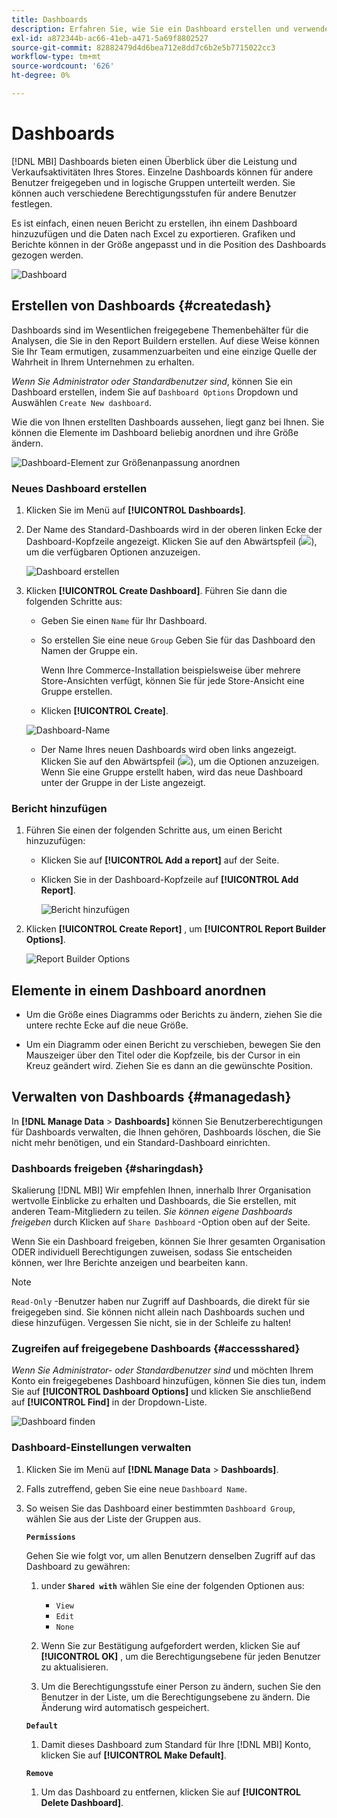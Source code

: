 ```yaml
---
title: Dashboards
description: Erfahren Sie, wie Sie ein Dashboard erstellen und verwenden.
exl-id: a872344b-ac66-41eb-a471-5a69f8802527
source-git-commit: 82882479d4d6bea712e8dd7c6b2e5b7715022cc3
workflow-type: tm+mt
source-wordcount: '626'
ht-degree: 0%

---
```


# Dashboards

[!DNL MBI] Dashboards bieten einen Überblick über die Leistung und Verkaufsaktivitäten Ihres Stores. Einzelne Dashboards können für andere Benutzer freigegeben und in logische Gruppen unterteilt werden. Sie können auch verschiedene Berechtigungsstufen für andere Benutzer festlegen.

Es ist einfach, einen neuen Bericht zu erstellen, ihn einem Dashboard hinzuzufügen und die Daten nach Excel zu exportieren. Grafiken und Berichte können in der Größe angepasst und in die Position des Dashboards gezogen werden.

![Dashboard](../../assets/magento-bi-report-builder-revenue-by-products-formula-report-holiday-sales-dashboard.png)

## Erstellen von Dashboards {#createdash}

Dashboards sind im Wesentlichen freigegebene Themenbehälter für die Analysen, die Sie in den Report Buildern erstellen. Auf diese Weise können Sie Ihr Team ermutigen, zusammenzuarbeiten und eine einzige Quelle der Wahrheit in Ihrem Unternehmen zu erhalten.

*Wenn Sie Administrator oder Standardbenutzer sind*, können Sie ein Dashboard erstellen, indem Sie auf `Dashboard Options` Dropdown und Auswählen `Create New dashboard`.

Wie die von Ihnen erstellten Dashboards aussehen, liegt ganz bei Ihnen. Sie können die Elemente im Dashboard beliebig anordnen und ihre Größe ändern.

![Dashboard-Element zur Größenanpassung anordnen](../../assets/arrange_resize_dashboard_element.gif)

### Neues Dashboard erstellen

1. Klicken Sie im Menü auf **[!UICONTROL Dashboards]**.

1. Der Name des Standard-Dashboards wird in der oberen linken Ecke der Dashboard-Kopfzeile angezeigt. Klicken Sie auf den Abwärtspfeil (![](../../assets/magento-bi-btn-down.png)), um die verfügbaren Optionen anzuzeigen.

   ![Dashboard erstellen](../../assets/magento-bi-dashboard-create.png)

1. Klicken **[!UICONTROL Create Dashboard]**. Führen Sie dann die folgenden Schritte aus:

   * Geben Sie einen `Name` für Ihr Dashboard.

   * So erstellen Sie eine neue `Group` Geben Sie für das Dashboard den Namen der Gruppe ein.

      Wenn Ihre Commerce-Installation beispielsweise über mehrere Store-Ansichten verfügt, können Sie für jede Store-Ansicht eine Gruppe erstellen.

   * Klicken **[!UICONTROL Create]**.

   ![Dashboard-Name](../../assets/magento-bi-dashboard-create-name.png)

   * Der Name Ihres neuen Dashboards wird oben links angezeigt. Klicken Sie auf den Abwärtspfeil (![](../../assets/magento-bi-btn-down.png)), um die Optionen anzuzeigen. Wenn Sie eine Gruppe erstellt haben, wird das neue Dashboard unter der Gruppe in der Liste angezeigt.


### Bericht hinzufügen

1. Führen Sie einen der folgenden Schritte aus, um einen Bericht hinzuzufügen:

   * Klicken Sie auf **[!UICONTROL Add a report]** auf der Seite.

   * Klicken Sie in der Dashboard-Kopfzeile auf **[!UICONTROL Add Report]**.

      ![Bericht hinzufügen](../../assets/magento-bi-dashboard-create-add-report.png)

1. Klicken **[!UICONTROL Create Report]** , um **[!UICONTROL Report Builder Options]**.

   ![Report Builder Options](../../assets/magento-bi-report-builder.png)

## Elemente in einem Dashboard anordnen

* Um die Größe eines Diagramms oder Berichts zu ändern, ziehen Sie die untere rechte Ecke auf die neue Größe.

* Um ein Diagramm oder einen Bericht zu verschieben, bewegen Sie den Mauszeiger über den Titel oder die Kopfzeile, bis der Cursor in ein Kreuz geändert wird. Ziehen Sie es dann an die gewünschte Position.

## Verwalten von Dashboards {#managedash}

In **[!DNL Manage Data** > **Dashboards]** können Sie Benutzerberechtigungen für Dashboards verwalten, die Ihnen gehören, Dashboards löschen, die Sie nicht mehr benötigen, und ein Standard-Dashboard einrichten.

### Dashboards freigeben {#sharingdash}

Skalierung [!DNL MBI] Wir empfehlen Ihnen, innerhalb Ihrer Organisation wertvolle Einblicke zu erhalten und Dashboards, die Sie erstellen, mit anderen Team-Mitgliedern zu teilen. *Sie können eigene Dashboards freigeben* durch Klicken auf `Share Dashboard` -Option oben auf der Seite.

Wenn Sie ein Dashboard freigeben, können Sie Ihrer gesamten Organisation ODER individuell Berechtigungen zuweisen, sodass Sie entscheiden können, wer Ihre Berichte anzeigen und bearbeiten kann.

>[!NOTE]
>
>`Read-Only` -Benutzer haben nur Zugriff auf Dashboards, die direkt für sie freigegeben sind. Sie können nicht allein nach Dashboards suchen und diese hinzufügen. Vergessen Sie nicht, sie in der Schleife zu halten!

### Zugreifen auf freigegebene Dashboards {#accessshared}

*Wenn Sie Administrator- oder Standardbenutzer sind* und möchten Ihrem Konto ein freigegebenes Dashboard hinzufügen, können Sie dies tun, indem Sie auf **[!UICONTROL Dashboard Options]** und klicken Sie anschließend auf **[!UICONTROL Find]** in der Dropdown-Liste.

![Dashboard finden](../../assets/find_dashboard.png)<!--{: width="1000" height="535"}-->

### Dashboard-Einstellungen verwalten

1. Klicken Sie im Menü auf **[!DNL Manage Data** > **Dashboards]**.

1. Falls zutreffend, geben Sie eine neue `Dashboard Name`.

1. So weisen Sie das Dashboard einer bestimmten `Dashboard Group`, wählen Sie aus der Liste der Gruppen aus.

   **`Permissions`**

   Gehen Sie wie folgt vor, um allen Benutzern denselben Zugriff auf das Dashboard zu gewähren:

   1. under **`Shared with`** wählen Sie eine der folgenden Optionen aus:

      * `View`
      * `Edit`
      * `None`
   1. Wenn Sie zur Bestätigung aufgefordert werden, klicken Sie auf **[!UICONTROL OK]** , um die Berechtigungsebene für jeden Benutzer zu aktualisieren.

   1. Um die Berechtigungsstufe einer Person zu ändern, suchen Sie den Benutzer in der Liste, um die Berechtigungsebene zu ändern. Die Änderung wird automatisch gespeichert.

   **`Default`**

   1. Damit dieses Dashboard zum Standard für Ihre [!DNL MBI] Konto, klicken Sie auf **[!UICONTROL Make Default]**.

   **`Remove`**

   1. Um das Dashboard zu entfernen, klicken Sie auf **[!UICONTROL Delete Dashboard]**.
